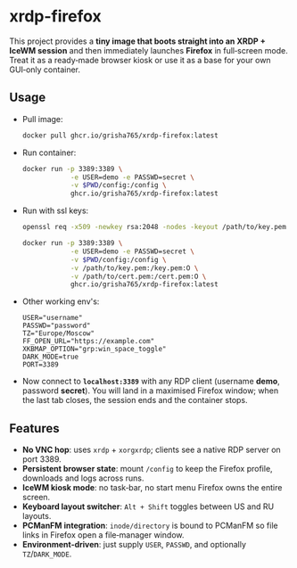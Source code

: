 # xrdp-firefox
This project provides a **tiny image that boots straight into an XRDP + IceWM session** and then immediately launches **Firefox** in full‑screen mode.
Treat it as a ready‑made browser kiosk or use it as a base for your own GUI‑only container.

## Usage

- Pull image:
    ```bash
    docker pull ghcr.io/grisha765/xrdp-firefox:latest
    ```

- Run container:
    ```bash
    docker run -p 3389:3389 \
                -e USER=demo -e PASSWD=secret \
                -v $PWD/config:/config \
                ghcr.io/grisha765/xrdp-firefox:latest
    ```

- Run with ssl keys:
    ```bash
    openssl req -x509 -newkey rsa:2048 -nodes -keyout /path/to/key.pem -out /path/to/cert.pem -days 365
    ```
    ```bash
    docker run -p 3389:3389 \
                -e USER=demo -e PASSWD=secret \
                -v $PWD/config:/config \
                -v /path/to/key.pem:/key.pem:O \
                -v /path/to/cert.pem:/cert.pem:O \
                ghcr.io/grisha765/xrdp-firefox:latest
    ```

- Other working env's:
    ```env
    USER="username"
    PASSWD="password"
    TZ="Europe/Moscow"
    FF_OPEN_URL="https://example.com"
    XKBMAP_OPTION="grp:win_space_toggle"
    DARK_MODE=true
    PORT=3389
    ```

- Now connect to **`localhost:3389`** with any RDP client (username **demo**, password **secret**). You will land in a maximised Firefox window; when the last tab closes, the session ends and the container stops.

## Features

- **No VNC hop**: uses `xrdp` + `xorgxrdp`; clients see a native RDP server on port 3389.
- **Persistent browser state**: mount `/config` to keep the Firefox profile, downloads and logs across runs.
- **IceWM kiosk mode**: no task‑bar, no start menu Firefox owns the entire screen.
- **Keyboard layout switcher**: `Alt + Shift` toggles between US and RU layouts.
- **PCManFM integration**: `inode/directory` is bound to PCManFM so file links in Firefox open a file‑manager window.
- **Environment‑driven**: just supply `USER`, `PASSWD`, and optionally `TZ`/`DARK_MODE`.
